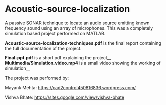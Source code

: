 # Acoustic-source-localization

A passive SONAR technique to locate an audio source emitting known frequency sound using an array of microphones. This was a completely simulation based project performed on MATLAB. 

**Acoustic-source-localization-techniques.pdf** is the final report containing the full documentation of the project.

**Final-ppt.pdf** is a short pdf explaining the project__
**Multimedia/Simulation_video.mp4** is a small video showing the working of simulation__

The project was performed by:

 Mayank Mehta: https://cad2control450816836.wordpress.com/
 
 Vishva Bhate: https://sites.google.com/view/vishva-bhate
